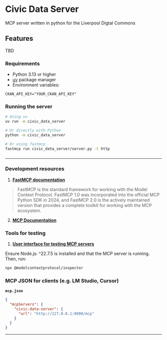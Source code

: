 # Civic Data Server
MCP server written in python for the Liverpool Digtal Commons


## Features
TBD


### Requirements

- Python 3.13 or higher
- [uv](https://docs.astral.sh/uv/) package manager
- Environment variables:

```
CKAN_API_KEY="YOUR_CKAN_API_KEY"
```

### Running the server

```bash
# Using uv
uv run -m civic_data_server

# Or directly with Python
python -m civic_data_server

# Or using fastmcp
fastmcp run civic_data_server/server.py -t http
```


### 
---

### Development resources 

1. **[FastMCP documentation](https://gofastmcp.com/getting-started/welcome)**
> FastMCP is the standard framework for working with the Model Context Protocol. FastMCP 1.0 was incorporated into the official MCP Python SDK in 2024, and FastMCP 2.0 is the actively maintained version that provides a complete toolkit for working with the MCP ecosystem.

2. **[MCP Documentation](https://modelcontextprotocol.io/introduction)**

### Tools for testing

1. **[User interface for testing MCP servers](https://github.com/modelcontextprotocol/inspector)**

Ensure Node.js: ^22.7.5 is installed and that the MCP server is running. Then, run:
``` bash
npx @modelcontextprotocol/inspector
```

### MCP JSON for clients (e.g. LM Studio, Cursor)

**`mcp.json`**
``` json
{
  "mcpServers": {
    "civic-data-server": {
      "url": "http://127.0.0.1:8000/mcp"
    }
  }
}
```


---
